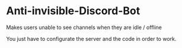 # Anti-invisible-Discord-Bot
Makes users unable to see channels when they are idle / offline

You just have to configurate the server and the code in order to work.
